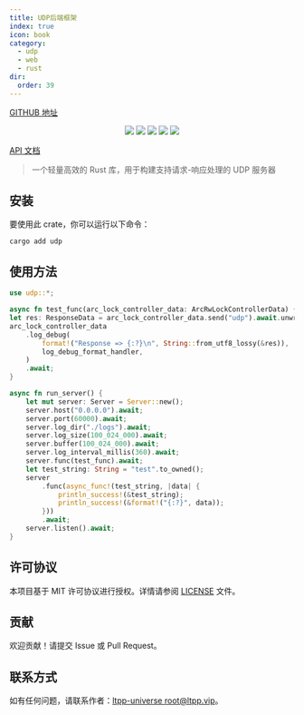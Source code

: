 ```yaml
---
title: UDP后端框架
index: true
icon: book
category:
  - udp
  - web
  - rust
dir:
  order: 39
---
```


<Share colorful />

[GITHUB 地址](https://github.com/ltpp-universe/udp)

<center>

[![](https://img.shields.io/crates/v/udp.svg)](https://crates.io/crates/udp)
[![](https://img.shields.io/crates/d/udp.svg)](https://img.shields.io/crates/d/udp.svg)
[![](https://docs.rs/udp/badge.svg)](https://docs.rs/udp)
[![](https://github.com/ltpp-universe/udp/workflows/Rust/badge.svg)](https://github.com/ltpp-universe/udp/actions?query=workflow:Rust)
[![](https://img.shields.io/crates/l/udp.svg)](./LICENSE)

</center>

[API 文档](https://docs.rs/udp/latest/udp/)

> 一个轻量高效的 Rust 库，用于构建支持请求-响应处理的 UDP 服务器

## 安装

要使用此 crate，你可以运行以下命令：

```shell
cargo add udp
```

## 使用方法

```rust
use udp::*;

async fn test_func(arc_lock_controller_data: ArcRwLockControllerData) {
let res: ResponseData = arc_lock_controller_data.send("udp").await.unwrap();
arc_lock_controller_data
    .log_debug(
        format!("Response => {:?}\n", String::from_utf8_lossy(&res)),
        log_debug_format_handler,
    )
    .await;
}

async fn run_server() {
    let mut server: Server = Server::new();
    server.host("0.0.0.0").await;
    server.port(60000).await;
    server.log_dir("./logs").await;
    server.log_size(100_024_000).await;
    server.buffer(100_024_000).await;
    server.log_interval_millis(360).await;
    server.func(test_func).await;
    let test_string: String = "test".to_owned();
    server
        .func(async_func!(test_string, |data| {
            println_success!(&test_string);
            println_success!(&format!("{:?}", data));
        }))
        .await;
    server.listen().await;
}
```

## 许可协议

本项目基于 MIT 许可协议进行授权。详情请参阅 [LICENSE](LICENSE) 文件。

## 贡献

欢迎贡献！请提交 Issue 或 Pull Request。

## 联系方式

如有任何问题，请联系作者：[ltpp-universe <root@ltpp.vip>](mailto:root@ltpp.vip)。

<Bottom />
